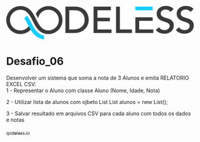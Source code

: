 ![logo](https://github.com/gitqodeless/gitqodeless/blob/main/logo1.png?raw=true)

# Desafio_06
Desenvolver um sistema que soma a nota de 3 Alunos e emita RELATORIO EXCEL CSV: \
1 - Representar o Aluno com classe 
Aluno (Nome, Idade, Nota)

2 - Utilizar lista de alunos com ojbeto List
List<Aluno> alunos = new List<Aluno>();

3 - Salvar resultado em arquivos CSV para cada aluno com todos os dados e notas

 [<sub>qodeless.io<sub>](https://qodeless.io)
